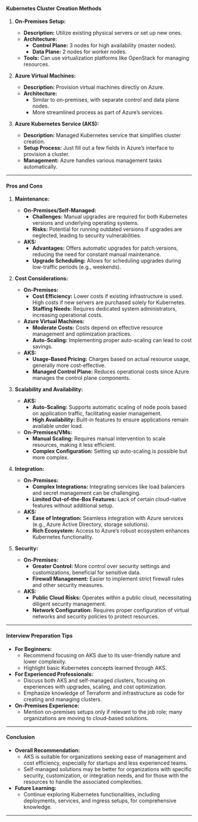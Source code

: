 #### Kubernetes Cluster Creation Methods
1. **On-Premises Setup:**
   - **Description:** Utilize existing physical servers or set up new ones.
   - **Architecture:**
     - **Control Plane:** 3 nodes for high availability (master nodes).
     - **Data Plane:** 2 nodes for worker nodes.
   - **Tools:** Can use virtualization platforms like OpenStack for managing resources.

2. **Azure Virtual Machines:**
   - **Description:** Provision virtual machines directly on Azure.
   - **Architecture:**
     - Similar to on-premises, with separate control and data plane nodes.
     - More streamlined process as part of Azure’s services.

3. **Azure Kubernetes Service (AKS):**
   - **Description:** Managed Kubernetes service that simplifies cluster creation.
   - **Setup Process:** Just fill out a few fields in Azure’s interface to provision a cluster.
   - **Management:** Azure handles various management tasks automatically.

---

#### Pros and Cons

1. **Maintenance:**
   - **On-Premises/Self-Managed:**
     - **Challenges:** Manual upgrades are required for both Kubernetes versions and underlying operating systems.
     - **Risks:** Potential for running outdated versions if upgrades are neglected, leading to security vulnerabilities.
   - **AKS:**
     - **Advantages:** Offers automatic upgrades for patch versions, reducing the need for constant manual maintenance.
     - **Upgrade Scheduling:** Allows for scheduling upgrades during low-traffic periods (e.g., weekends).

2. **Cost Considerations:**
   - **On-Premises:**
     - **Cost Efficiency:** Lower costs if existing infrastructure is used. High costs if new servers are purchased solely for Kubernetes.
     - **Staffing Needs:** Requires dedicated system administrators, increasing operational costs.
   - **Azure Virtual Machines:**
     - **Moderate Costs:** Costs depend on effective resource management and optimization practices.
     - **Auto-Scaling:** Implementing proper auto-scaling can lead to cost savings.
   - **AKS:**
     - **Usage-Based Pricing:** Charges based on actual resource usage, generally more cost-effective.
     - **Managed Control Plane:** Reduces operational costs since Azure manages the control plane components.

3. **Scalability and Availability:**
   - **AKS:**
     - **Auto-Scaling:** Supports automatic scaling of node pools based on application traffic, facilitating easier management.
     - **High Availability:** Built-in features to ensure applications remain available under load.
   - **On-Premises/VMs:**
     - **Manual Scaling:** Requires manual intervention to scale resources, making it less efficient.
     - **Complex Configuration:** Setting up auto-scaling is possible but more complex.

4. **Integration:**
   - **On-Premises:**
     - **Complex Integrations:** Integrating services like load balancers and secret management can be challenging.
     - **Limited Out-of-the-Box Features:** Lack of certain cloud-native features without additional setup.
   - **AKS:**
     - **Ease of Integration:** Seamless integration with Azure services (e.g., Azure Active Directory, storage solutions).
     - **Rich Ecosystem:** Access to Azure’s robust ecosystem enhances Kubernetes functionality.

5. **Security:**
   - **On-Premises:**
     - **Greater Control:** More control over security settings and customizations, beneficial for sensitive data.
     - **Firewall Management:** Easier to implement strict firewall rules and other security measures.
   - **AKS:**
     - **Public Cloud Risks:** Operates within a public cloud, necessitating diligent security management.
     - **Network Configuration:** Requires proper configuration of virtual networks and security policies to protect resources.

---

#### Interview Preparation Tips
- **For Beginners:**
  - Recommend focusing on AKS due to its user-friendly nature and lower complexity.
  - Highlight basic Kubernetes concepts learned through AKS.
- **For Experienced Professionals:**
  - Discuss both AKS and self-managed clusters, focusing on experiences with upgrades, scaling, and cost optimization.
  - Emphasize knowledge of Terraform and infrastructure as code for creating and managing clusters.
- **On-Premises Experience:**
  - Mention on-premises setups only if relevant to the job role; many organizations are moving to cloud-based solutions.

---

#### Conclusion
- **Overall Recommendation:**
  - AKS is suitable for organizations seeking ease of management and cost efficiency, especially for startups and less experienced teams.
  - Self-managed solutions may be better for organizations with specific security, customization, or integration needs, and for those with the resources to handle the associated complexities.
- **Future Learning:**
  - Continue exploring Kubernetes functionalities, including deployments, services, and ingress setups, for comprehensive knowledge.

---

